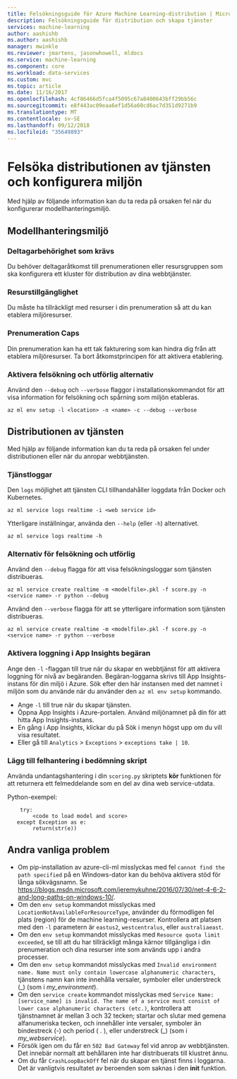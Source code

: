 ```yaml
---
title: Felsökningsguide för Azure Machine Learning-distribution | Microsoft Docs
description: Felsökningsguide för distribution och skapa tjänster
services: machine-learning
author: aashishb
ms.author: aashishb
manager: mwinkle
ms.reviewer: jmartens, jasonwhowell, mldocs
ms.service: machine-learning
ms.component: core
ms.workload: data-services
ms.custom: mvc
ms.topic: article
ms.date: 11/16/2017
ms.openlocfilehash: 4cf86466d5fca4f5095c67a8400643bff29bb56c
ms.sourcegitcommit: e8f443ac09eaa6ef1d56a60cd6ac7d351d9271b9
ms.translationtype: MT
ms.contentlocale: sv-SE
ms.lasthandoff: 09/12/2018
ms.locfileid: "35649893"
---
```

# <a name="troubleshooting-service-deployment-and-environment-setup"></a>Felsöka distributionen av tjänsten och konfigurera miljön
Med hjälp av följande information kan du ta reda på orsaken fel när du konfigurerar modellhanteringsmiljö.

## <a name="model-management-environment"></a>Modellhanteringsmiljö
### <a name="contributor-permission-required"></a>Deltagarbehörighet som krävs
Du behöver deltagaråtkomst till prenumerationen eller resursgruppen som ska konfigurera ett kluster för distribution av dina webbtjänster.

### <a name="resource-availability"></a>Resurstillgänglighet
Du måste ha tillräckligt med resurser i din prenumeration så att du kan etablera miljöresurser.

### <a name="subscription-caps"></a>Prenumeration Caps
Din prenumeration kan ha ett tak fakturering som kan hindra dig från att etablera miljöresurser. Ta bort åtkomstprincipen för att aktivera etablering.

### <a name="enable-debug-and-verbose-options"></a>Aktivera felsökning och utförlig alternativ
Använd den `--debug` och `--verbose` flaggor i installationskommandot för att visa information för felsökning och spårning som miljön etableras.

```
az ml env setup -l <location> -n <name> -c --debug --verbose 
```

## <a name="service-deployment"></a>Distributionen av tjänsten
Med hjälp av följande information kan du ta reda på orsaken fel under distributionen eller när du anropar webbtjänsten.

### <a name="service-logs"></a>Tjänstloggar
Den `logs` möjlighet att tjänsten CLI tillhandahåller loggdata från Docker och Kubernetes.

```
az ml service logs realtime -i <web service id>
```

Ytterligare inställningar, använda den `--help` (eller `-h`) alternativet.

```
az ml service logs realtime -h
```

### <a name="debug-and-verbose-options"></a>Alternativ för felsökning och utförlig
Använd den `--debug` flagga för att visa felsökningsloggar som tjänsten distribueras.

```
az ml service create realtime -m <modelfile>.pkl -f score.py -n <service name> -r python --debug
```

Använd den `--verbose` flagga för att se ytterligare information som tjänsten distribueras.

```
az ml service create realtime -m <modelfile>.pkl -f score.py -n <service name> -r python --verbose
```

### <a name="enable-request-logging-in-app-insights"></a>Aktivera loggning i App Insights begäran
Ange den `-l` -flaggan till true när du skapar en webbtjänst för att aktivera loggning för nivå av begäranden. Begäran-loggarna skrivs till App Insights-instans för din miljö i Azure. Sök efter den här instansen med det namnet i miljön som du använde när du använder den `az ml env setup` kommando.

- Ange `-l` till true när du skapar tjänsten.
- Öppna App Insights i Azure-portalen. Använd miljönamnet på din för att hitta App Insights-instans.
- En gång i App Insights, klickar du på Sök i menyn högst upp om du vill visa resultatet.
- Eller gå till `Analytics`  >  `Exceptions`  >  `exceptions take | 10`.


### <a name="add-error-handling-in-scoring-script"></a>Lägg till felhantering i bedömning skript
Använda undantagshantering i din `scoring.py` skriptets **kör** funktionen för att returnera ett felmeddelande som en del av dina web service-utdata.

Python-exempel:
```
    try:
        <code to load model and score>
   except Exception as e:
        return(str(e))
```

## <a name="other-common-problems"></a>Andra vanliga problem
- Om pip-installation av azure-cli-ml misslyckas med fel `cannot find the path specified` på en Windows-dator kan du behöva aktivera stöd för långa sökvägsnamn. Se https://blogs.msdn.microsoft.com/jeremykuhne/2016/07/30/net-4-6-2-and-long-paths-on-windows-10/. 
- Om den `env setup` kommandot misslyckas med `LocationNotAvailableForResourceType`, använder du förmodligen fel plats (region) för de machine learning-resurser. Kontrollera att platsen med den `-l` parametern är `eastus2`, `westcentralus`, eller `australiaeast`.
- Om den `env setup` kommandot misslyckas med `Resource quota limit exceeded`, se till att du har tillräckligt många kärnor tillgängliga i din prenumeration och dina resurser inte som används upp i andra processer.
- Om den `env setup` kommandot misslyckas med `Invalid environment name. Name must only contain lowercase alphanumeric characters`, tjänstens namn kan inte innehålla versaler, symboler eller understreck (_) (som i *my_environment*).
- Om den `service create` kommandot misslyckas med `Service Name: [service_name] is invalid. The name of a service must consist of lower case alphanumeric characters (etc.)`, kontrollera att tjänstnamnet är mellan 3 och 32 tecken; startar och slutar med gemena alfanumeriska tecken, och innehåller inte versaler, symboler än bindestreck (-) och period ( . ), eller understreck (_) (som i *my_webservice*).
- Försök igen om du får en `502 Bad Gateway` fel vid anrop av webbtjänsten. Det innebär normalt att behållaren inte har distribuerats till klustret ännu.
- Om du får `CrashLoopBackOff` fel när du skapar en tjänst finns i loggarna. Det är vanligtvis resultatet av beroenden som saknas i den **init** funktion.
